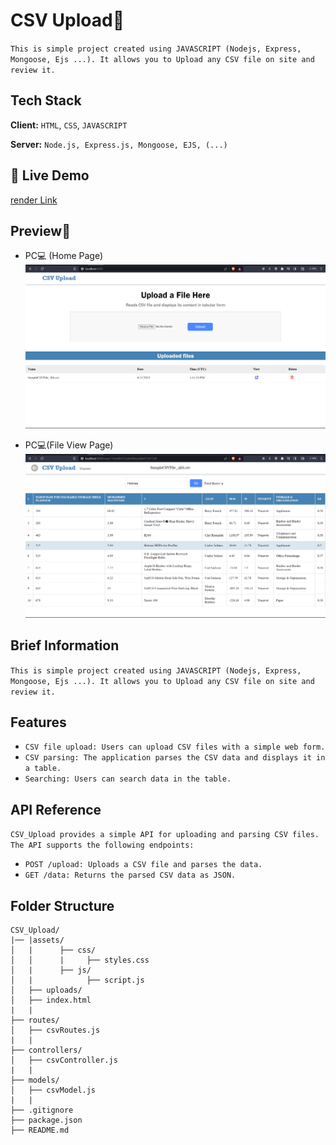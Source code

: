 
# CSV Upload📄

`This is simple project created using JAVASCRIPT (Nodejs, Express, Mongoose, Ejs ...). It allows you to Upload any CSV file on site and review it.`




## Tech Stack

**Client:** `HTML`, `CSS`, `JAVASCRIPT`

**Server:** `Node.js, Express.js, Mongoose, EJS, (...)`


## 🔗 Live Demo
[render Link](https://csv1-wht3.onrender.com/)





## Preview📸
- PC💻 (Home Page)
![PC Preview](https://github.com/shivraj0002/CSV_Upload_Assignment/blob/main/assets/demo/home.png?raw=true)

- PC💻(File View Page)
![PC Preview](https://github.com/shivraj0002/CSV_Upload_Assignment/blob/main/assets/demo/viewFile.png?raw=true)



## Brief Information
`This is simple project created using JAVASCRIPT (Nodejs, Express, Mongoose, Ejs ...). It allows you to Upload any CSV file on site and review it.`

## Features
* `CSV file upload: Users can upload CSV files with a simple web form.`
* `CSV parsing: The application parses the CSV data and displays it in a table.`
* `Searching: Users can search data in the table.`

## API Reference
`CSV_Upload provides a simple API for uploading and parsing CSV files. The API supports the following endpoints:`

* `POST /upload: Uploads a CSV file and parses the data.`
* `GET /data: Returns the parsed CSV data as JSON.`

## Folder Structure
```
CSV_Upload/
|── |assets/
│   |      ├── css/
│   │      |     ├── styles.css
│   |      ├── js/
│   |            ├── script.js
│   ├── uploads/
│   ├── index.html
|   |
├── routes/
│   ├── csvRoutes.js
|   |
├── controllers/
│   ├── csvController.js
|   |
├── models/
│   ├── csvModel.js
|   |
├── .gitignore
├── package.json
├── README.md
```
